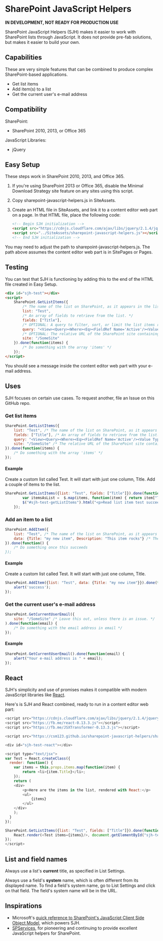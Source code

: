 # SharePoint JavaScript Helpers

**IN DEVELOPMENT, NOT READY FOR PRODUCTION USE**

SharePoint JavaScript Helpers (SJH) makes it easier to work with SharePoint lists through JavaScript. It does not provide pre-fab solutions, but makes it easier to build your own.

## Capabilities

These are very simple features that can be combined to produce complex SharePoint-based applications.

- Get list items
- Add item(s) to a list
- Get the current user's e-mail address

## Compatibility

SharePoint:

- SharePoint 2010, 2013, or Office 365

JavaScript Libraries:

- jQuery

## Easy Setup

These steps work in SharePoint 2010, 2013, and Office 365.

1. If you're using SharePoint 2013 or Office 365, disable the Minimal Download Strategy site feature on any sites using this script.

2. Copy sharepoint-javascript-helpers.js in SiteAssets.

3. Create an HTML file in SiteAssets, and link it to a content editor web part on a page. In that HTML file, place the following code:
	```html
	<!-- Begin SJH initialization -->
	<script src="https://cdnjs.cloudflare.com/ajax/libs/jquery/2.1.4/jquery.min.js"></script>
	<script src="../SiteAssets/sharepoint-javascript-helpers.js"></script>
	<!-- End SJH initialization -->
	```
You may need to adjust the path to sharepoint-javascript-helpers.js. The path above assumes the content editor web part is in SitePages or Pages.

## Testing

You can test that SJH is functioning by adding this to the end of the HTML file created in Easy Setup.

```html
<div id="sjh-test"></div>
<script>
    SharePoint.GetListItems({
        /* The name of the list on SharePoint, as it appears in the list URL. */
        list: "Test",
        /* An array of fields to retrieve from the list. */
        fields: ["Title"],
        /* OPTIONAL: A query to filter, sort, or limit the list items returned. It is written in CAML, Microsoft's preferred method for querying SharePoint lists. Leave this out to return all. */
        query: "<View><Query><Where><Eq><FieldRef Name='Active'/><Value Type='Boolean'>1</Value></Eq></Where></Query></View>",
        /* OPTIONAL: The relative URL of the SharePoint site containing the list. Leave this out to use the current site. */
        site: "/SomeSite"
    }).done(function(items) {
        /* Do something with the array 'items' */
    });
</script>
```

You should see a message inside the content editor web part with your e-mail address.

## Uses

SJH focuses on certain use cases. To request another, file an Issue on this GitHub repo.

### Get list items

```javascript
SharePoint.GetListItems({
	list: "Test", /* The name of the list on SharePoint, as it appears in the list URL. */
	fields: ["Title"], /* An array of fields to retrieve from the list. */
	query: "<View><Query><Where><Eq><FieldRef Name='Active'/><Value Type='Boolean'>1</Value></Eq></Where></Query></View>" /* OPTIONAL: A query to filter, sort, or limit the list items returned. It is written in CAML, Microsoft's preferred method for querying SharePoint lists. Leave this out to return all. */,
	site: "/SomeSite" /* The relative URL of the SharePoint site containing the list. Leave this out to use the current site. */
}).done(function(items) {
	/* Do something with the array 'items' */
});
```

#### Example

Create a custom list called Test. It will start with just one column, Title. Add a couple of items to the list.

```javascript
SharePoint.GetListItems({list: "Test", fields: ["Title"]}).done(function(items) {
		var itemsAsList =  $.map(items, function(item) { return item["Title"]; }).join(", ");
		$("#sjh-test-getListItems").html("<p>Read list item test succeed. Here are the items from Test: " + itemsAsList);
	});
```
### Add an item to a list

```javascript
SharePoint.AddItem({
	list: "Test", /* The name of the list on SharePoint, as it appears in the list URL. */
	data: {Title: "my new item", Description: "This item rocks"} /* The data you'd like to add, as a JavaScript object. Field names must match the system names of the fields (see section below called List and Field Names. */
}).done(function() {
	/* Do something once this succeeds
});
```

#### Example

Create a custom list called Test. It will start with just one column, Title.

```javascript
SharePoint.AddItem({list: "Test", data: {Title: "my new item"}}).done(function() {
    alert('success');
});
```

### Get the current user's e-mail address

```javascript
SharePoint.GetCurrentUserEmail({
	site: "/SomeSite" /* Leave this out, unless there is an issue. */
).done(function(email) {
	/* Do something with the email address in email */
});
```

#### Example

```javascript
SharePoint.GetCurrentUserEmail().done(function(email) {
    alert("Your e-mail address is " + email);
});
```

## React

SJH's simplicity and use of promises makes it compatible with modern JavaScript libraries like [React](http://facebook.github.io/react/).

Here's is SJH and React combined, ready to run in a content editor web part:

```javascript
<script src="https://cdnjs.cloudflare.com/ajax/libs/jquery/2.1.4/jquery.min.js"></script>
<script src="https://fb.me/react-0.13.3.js"></script>
<script src="https://fb.me/JSXTransformer-0.13.3.js"></script>

<script src="https://csm123.github.io/sharepoint-javascript-helpers/sharepoint-javascript-helpers.js"></script>

<div id="sjh-test-react"></div>

<script type="text/jsx">
var Test = React.createClass({
  render: function() {
	var items = this.props.items.map(function(item) {
		return <li>{item.Title}</li>;
	});
	return (
	<div>
		<p>Here are the items in the list, rendered with React:</p>
		<ul>
			{items}
		</ul>
	</div>
	);
  }
});

SharePoint.GetListItems({list: "Test", fields: ["Title"]}).done(function(items) {
	React.render(<Test items={items}/>, document.getElementById("sjh-test-react"));
});
</script>
```

## List and field names

Always use a list's **current** title, as specified in List Settings.

Always use a field's **system** name, which is often different from its displayed name. To find a field's system name, go to List Settings and click on that field. The field's system name will be in the URL.

## Inspirations

- Microsoft's [quick reference to SharePoint's JavaScript Client Side Object Model](https://msdn.microsoft.com/en-us/library/office/jj163201.aspx), which powers SJH.
- [SPServices](https://spservices.codeplex.com/), for pioneering and continuing to provide excellent JavaScript helpers for SharePoint.
